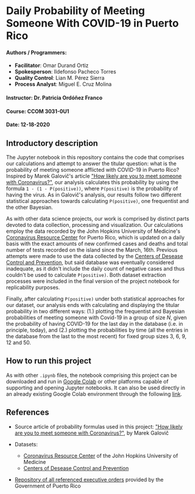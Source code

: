 # Daily Probability of Meeting Someone With COVID-19 in Puerto Rico

#### Authors / Programmers:
*   **Facilitator**: Omar Durand Ortiz
*   **Spokesperson**: Ildefonso Pacheco Torres
*   **Quality Control**: Lian M. Pérez Sierra
*   **Process Analyst**: Miguel E. Cruz Molina
#### Instructor: Dr. Patricia Ordóñez Franco
#### Course: CCOM 3031-0U1
#### Date: 12-18-2020

## Introductory description

The Jupyter notebook in this repository contains the code that comprises our calculations and attempt to answer the titular question: what is the probability of meeting someone afflicted with COVID-19 in Puerto Rico? Inspired by Marek Galovič's article ["How likely are you to meet someone with Coronavirus?"](https://towardsdatascience.com/how-likely-are-you-to-meet-someone-with-coronavirus-4522d39487b7), our analysis calculates this probability by using the formula `1 - (1 - P(positive))`, where `P(positive)` is the probability of having the virus. As in Galovič's analysis, our results follow two different statistical approaches towards calculating `P(positive)`, one frequentist and the other Bayesian.

As with other data science projects, our work is comprised by distinct parts devoted to data collection, processing and visualization. Our calculations employ the data recorded by the John Hopkins University of Medicine's [Coronavirus Resource Center](https://coronavirus.jhu.edu/region/us/puerto-rico) for Puerto Rico, which is updated on a daily basis with the exact amounts of new confirmed cases and deaths and total number of tests recorded on the island since the March, 16th. Previous attempts were made to use the data collected by the [Centers of Desease Control and Prevention](https://data.cdc.gov/Case-Surveillance/United-States-COVID-19-Cases-and-Deaths-by-State-o/9mfq-cb36), but said database was eventually considered inadequate, as it didn't include the daily count of negative cases and thus couldn't be used to calculate `P(positive)`. Both dataset extraction processes were included in the final version of the project notebook for replicability purposes.

Finally, after calculating `P(positive)` under both statistical approaches for our dataset, our analysis ends with calculating and displaying the titular probability in two different ways: (1.) plotting the frequentist and Bayesian probabilities of meeting someone with Covid-19 in a group of size *N*, given the probability of having COVID-19 for the last day in the database (i.e. in principle, today), and (2.) plotting the probabilities by time (all the entries in the database from the last to the most recent) for fixed group sizes 3, 6, 9, 12 and 50.

## How to run this project

As with other `.ipynb` files, the notebook comprising this project can be downloaded and run in [Google Colab](https://colab.research.google.com/) or other platforms capable of supporting and opening Jupyter notebooks. It can also be used directly in an already existing Google Colab environment through the following [link](https://colab.research.google.com/drive/1ffJNYpDc_0_tCSlkLjZRaCuzMMLcQgny?usp=sharing). 

## References

* Source article of probability formulas used in this project: ["How likely are you to meet someone with Coronavirus?"](https://towardsdatascience.com/how-likely-are-you-to-meet-someone-with-coronavirus-4522d39487b7), by Marek Galovič

* Datasets:

  * [Coronavirus Resource Center](https://coronavirus.jhu.edu/region/us/puerto-rico) of the John Hopkins University of Medicine
  * [Centers of Desease Control and Prevention](https://data.cdc.gov/Case-Surveillance/United-States-COVID-19-Cases-and-Deaths-by-State-o/9mfq-cb36)

* [Repository of all referenced executive orders](https://www.estado.pr.gov/en/executive-orders/) provided by the Government of Puerto Rico

